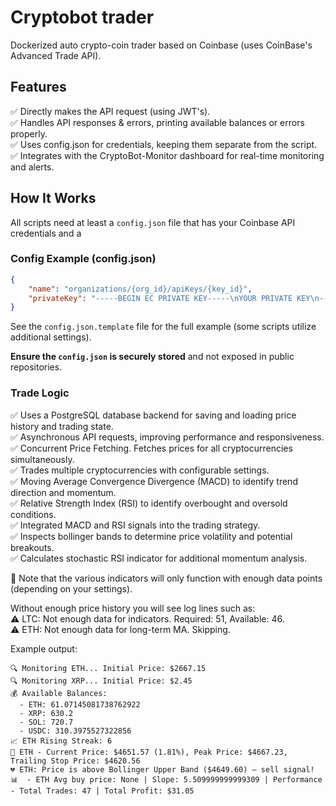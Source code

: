 # Cryptobot trader

Dockerized auto crypto-coin trader based on Coinbase (uses CoinBase's Advanced Trade API).

## Features

✅ Directly makes the API request (using JWT's).\
✅ Handles API responses & errors, printing available balances or errors properly.\
✅ Uses config.json for credentials, keeping them separate from the script. \
✅ Integrates with the CryptoBot-Monitor dashboard for real-time monitoring and alerts.

## How It Works

All scripts need at least a `config.json` file that has your Coinbase API credentials and a 

### Config Example (config.json)
```json
{
    "name": "organizations/{org_id}/apiKeys/{key_id}",
    "privateKey": "-----BEGIN EC PRIVATE KEY-----\nYOUR PRIVATE KEY\n-----END EC PRIVATE KEY-----\n"
}
```

See the `config.json.template` file for the full example (some scripts utilize additional settings).

**Ensure the `config.json` is securely stored** and not exposed in public repositories.

### Trade Logic

✅ Uses a PostgreSQL database backend for saving and loading price history and trading state.\
✅ Asynchronous API requests, improving performance and responsiveness.\
✅ Concurrent Price Fetching. Fetches prices for all cryptocurrencies simultaneously.\
✅ Trades multiple cryptocurrencies with configurable settings.\
✅ Moving Average Convergence Divergence (MACD) to identify trend direction and momentum.\
✅ Relative Strength Index (RSI) to identify overbought and oversold conditions.\
✅ Integrated MACD and RSI signals into the trading strategy. \
✅ Inspects bollinger bands to determine price volatility and potential breakouts. \
✅ Calculates stochastic RSI indicator for additional momentum analysis.

🚨 Note that the various indicators will only function with enough data points (depending on your settings).

Without enough price history you will see log lines such as:\
⚠️ LTC: Not enough data for indicators. Required: 51, Available: 46.\
⚠️ ETH: Not enough data for long-term MA. Skipping.

Example output:

```
🔍 Monitoring ETH... Initial Price: $2667.15
🔍 Monitoring XRP... Initial Price: $2.45
💰 Available Balances:
  - ETH: 61.07145081738762922
  - XRP: 630.2
  - SOL: 720.7
  - USDC: 310.3975527322856
📈 ETH Rising Streak: 6
🚀 ETH - Current Price: $4651.57 (1.81%), Peak Price: $4667.23, Trailing Stop Price: $4620.56
💔 ETH: Price is above Bollinger Upper Band ($4649.60) — sell signal!
📊  - ETH Avg buy price: None | Slope: 5.509999999999309 | Performance - Total Trades: 47 | Total Profit: $31.05
```
